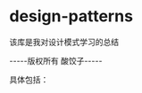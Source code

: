 <!--
 * @Autor: SourDumplings
 * @Date: 2020-01-04 08:51:06
 * @Link: https://github.com/SourDumplings/
 * @Email: changzheng300@foxmail.com
 * @Description: 该库是我对设计模式学习的总结
 -->
# design-patterns

该库是我对设计模式学习的总结

-----版权所有 酸饺子-----

具体包括：
